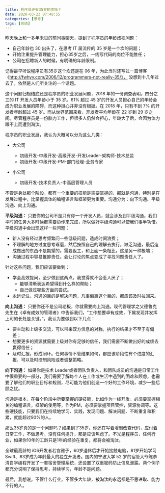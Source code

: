 ```yaml
---
title: 程序员还有35岁的坎吗？
date: 2020-03-23 07:48:55
categories: [思考]
tags: [总结]
---
```


昨天晚上和一多年未见的前同事聊天，提到了程序员的年龄歧视问题：

* 自己年龄也 30 出头了，在思考 IT 届流传的 35 岁是一个坎的问题；
* 开始注重提升管理能力，担心35岁之后，一线写代码的岗位不能胜任；
* 公司在招聘新人的时候，有明确的年龄限制。

<!--more-->

记得最早听说程序员有35岁这个坎还是在 06 年，为此当时还写过一篇博客《http://fwhyy.com/2006/12/programmers-not-really-35/》， 没想到十几年过去了，依然是人们所关注的一个话题。

这个问题归根结底还是程序员的职业发展问题，2018 年的一份调查表明，四分之三的 IT 开发人员年龄小于 35 岁。61% 超过 45 岁的开发人员担心自己的年龄会成为职业发展的障碍，而这种担心并非没有根据。在 2018 年，只有不到 7% 的开发者年龄超过 45 岁。而从世界范围来看，开发者平均年龄在 22 岁到 29 岁之间。尽管程序员是一份脑力工作，但很多人仍然会担心，年龄大了后，会因为体力跟不上而遭到淘汰。

程序员的职业发展，我认为大概可以分为这么几类：

* 大公司
	* 初级开发-中级开发-高级开发-开发Leader-架构师-技术总监
	* 初级开发-中级开发-PM-部门经理-业务专家

* 小公司
	* 初级开发-技术负责人-中高层管理人员

不管是身处那个阶段，都有一个重要的技能是需要掌握的，那就是沟通，特别是在发展过程中，比掌握具体的编程语言​和框架更为重要。沟通分为：向下沟通、平级沟通、向上沟通。

**平级沟通：** 只要你的公司不是只有你一个开发人员，就会涉及到平级沟通，我们平时的任务大多时候都需要协作来完成，所以做好平级沟通可以使我们事半功倍。平级沟通中会出现这样一些问题：

* 新人没有经过思考频繁问一些低级问题，造成时间浪费；
* 不理解的地方过度思考琢磨，然后按照自己的理解去执行，缺乏沟通，最后造成做出的东西不是期望的，需要返工，和上面一条相比，这是另一种极端；
* 沟通过程中容易推卸责任，会让讨论的焦点变成了寻找问题责任人了。

针对这些问题，我们应该要做到：

* 学会高效提问，至少做到这两点，我觉得就不会惹人厌了；
	* 能够清晰表达希望得到什么样的帮助；
	* 自己做过哪些方面的尝试。
* 永远记住，沟通的目的是解决问题，凡事偏离这个目的，都应该及时拉回来。

**向上沟通：** 只要你还不是公司老板，你就需要向上沟通。现代管理学之父德鲁克先生在《卓有成效的管理者》中告诉我们，“工作想要卓有成效，下属发现并发挥上司的长处是关键。”，我认为要做到以下几点：

* 要主动和上级多交流，可以带来双方信息的对称，执行的结果才不至于有偏差；
* 想要更多的资源就需要上级对你有足够的信任，我们需要不断做出好的成绩去赢得信任；
* 及时汇报，形成闭环。任何事情不管结果如何，都应该阶段性有个进度的汇报，可以及时控制风险或者调整策略。

**向下沟通：** 如果你是技术 Leader或者团队负责人，和团队成员的沟通是日常工作中很重要的一部分，我们需要了解每个人在工作或生活中遇到的困难和顾虑，也需要了解他们的职业目标和规则，尽可能为他们创造一个好的工作环境，减少一些后顾之忧。

沟通是根本，在每个阶段中所要掌握的硬技能，比如作为一线开发，必须要掌握相关的编程语言，框架的使用等，作为PM，必须要掌握项目管控，资源协调等。这些硬技能，只要我们在持续地学习、实践，发现问题、解决问题、不断重复和积累，就能超过90%的人。

那么35岁真的是一个问题吗？如果到了35岁，你还在写着增删改查代码，应付着日常工作，不做思考，没有任何提升，那是应该焦虑了。不光是程序员，任何行业，如果你10年的工龄只是1年的经验在重复，都将会被淘汰。

全球最高龄的 iOS开发者若宫雅子，60岁退休后才开始接触电脑，81岁开始学习 Swift、83岁成为年龄最大的独立开发者。国内的宁波大学 52 岁的宿管大爷陈恭清自学编程开发了一套宿舍管理系统，还设置了双重密码防止信息泄露。两个例子都充分说明了保持思考，持续学习，年龄不是问题。

最后，我想说，不管什么行业，不管多大年龄，被淘汰的永远都是不思进取、能力不行的人。


